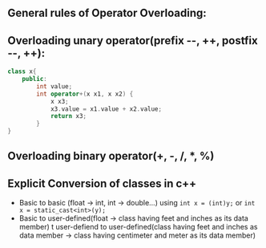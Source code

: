 ## General rules of Operator Overloading:

## Overloading unary operator(prefix --, ++, postfix --, ++):
```cpp
class x{
	public:
		int value;
		int operator+(x x1, x x2) {
			x x3;
			x3.value = x1.value + x2.value;
			return x3;
		}
}
```

## Overloading binary operator(+, -, /, *, %)

## Explicit Conversion of classes in c++
- Basic to basic (float -> int, int -> double...)
	using `int x = (int)y;` or `int x = static_cast<int>(y);`
- Basic to user-defined(float -> class having feet and inches as its data member)
t user-defiend to user-defined(class having feet and inches as data member -> class having centimeter and meter as its data member)